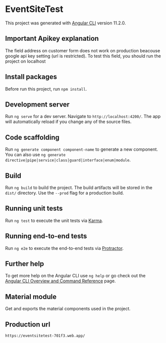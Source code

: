 # EventSiteTest
This project was generated with [Angular CLI](https://github.com/angular/angular-cli) version 11.2.0.

## Important Apikey explanation
The field address on customer form does not work on production beacouse google api key setting (url is restricted). To test this field, you should run the project on localhost

## Install packages
Before run this project, run `npm install`.
## Development server

Run `ng serve` for a dev server. Navigate to `http://localhost:4200/`. The app will automatically reload if you change any of the source files.

## Code scaffolding

Run `ng generate component component-name` to generate a new component. You can also use `ng generate directive|pipe|service|class|guard|interface|enum|module`.

## Build

Run `ng build` to build the project. The build artifacts will be stored in the `dist/` directory. Use the `--prod` flag for a production build.

## Running unit tests

Run `ng test` to execute the unit tests via [Karma](https://karma-runner.github.io).

## Running end-to-end tests

Run `ng e2e` to execute the end-to-end tests via [Protractor](http://www.protractortest.org/).

## Further help

To get more help on the Angular CLI use `ng help` or go check out the [Angular CLI Overview and Command Reference](https://angular.io/cli) page.

## Material module
Get and exports the material components used in the project.

## Production url
`https://eventsitetest-701f3.web.app/`
